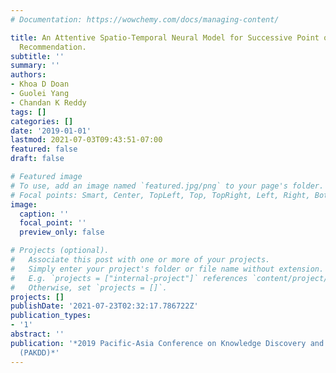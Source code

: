 ```yaml
---
# Documentation: https://wowchemy.com/docs/managing-content/

title: An Attentive Spatio-Temporal Neural Model for Successive Point of Interest
  Recommendation.
subtitle: ''
summary: ''
authors:
- Khoa D Doan
- Guolei Yang
- Chandan K Reddy
tags: []
categories: []
date: '2019-01-01'
lastmod: 2021-07-03T09:43:51-07:00
featured: false
draft: false

# Featured image
# To use, add an image named `featured.jpg/png` to your page's folder.
# Focal points: Smart, Center, TopLeft, Top, TopRight, Left, Right, BottomLeft, Bottom, BottomRight.
image:
  caption: ''
  focal_point: ''
  preview_only: false

# Projects (optional).
#   Associate this post with one or more of your projects.
#   Simply enter your project's folder or file name without extension.
#   E.g. `projects = ["internal-project"]` references `content/project/deep-learning/index.md`.
#   Otherwise, set `projects = []`.
projects: []
publishDate: '2021-07-23T02:32:17.786722Z'
publication_types:
- '1'
abstract: ''
publication: '*2019 Pacific-Asia Conference on Knowledge Discovery and Data Mining
  (PAKDD)*'
---
```

